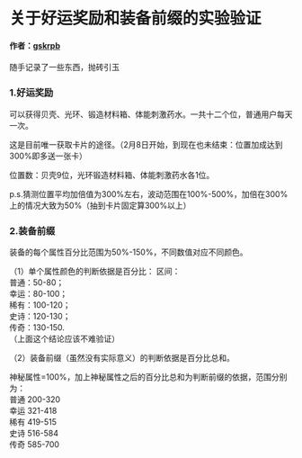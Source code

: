 # 关于好运奖励和装备前缀的实验验证
#### 作者：[gskrpb](https://github.com/gskrpb)
随手记录了一些东西，抛砖引玉

### 1.好运奖励
可以获得贝壳、光环、锻造材料箱、体能刺激药水。一共十二个位，普通用户每天一次。

这是目前唯一获取卡片的途径。（2月8日开始，到现在也未结束：位置加成达到300%即多送一张卡）

位置数：贝壳9位，光环锻造材料箱、体能刺激药水各1位。

p.s.猜测位置平均加倍值为300%左右，波动范围在100%-500%，加倍在300%上的情况大致为50%（抽到卡片固定算300%以上）

### 2.装备前缀
装备的每个属性百分比范围为50%-150%，不同数值对应不同颜色。

（1）单个属性颜色的判断依据是百分比：
区间：   
普通：50-80；   
幸运：80-100；   
稀有：100-120；   
史诗：120-130；   
传奇：130-150.   
（上面这个结论应该不难验证）   

（2）装备前缀（虽然没有实际意义）的判断依据是百分比总和。

神秘属性=100%，加上神秘属性之后的百分比总和为判断前缀的依据，范围分别为：   
普通 200-320   
幸运 321-418   
稀有 419-515   
史诗 516-584   
传奇 585-700   
